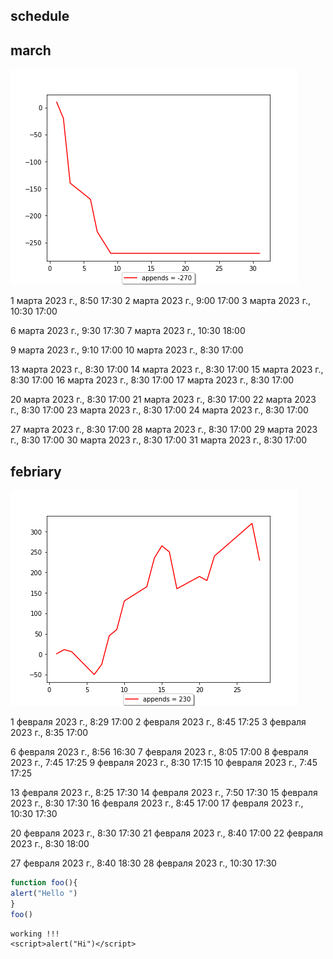 ## schedule


## march

!["ttt"](i265003time.png)

1 марта 2023 г., 8:50 17:30
2 марта 2023 г., 9:00 17:00
3 марта 2023 г., 10:30 17:00


6 марта 2023 г., 9:30 17:30
7 марта 2023 г., 10:30 18:00

9 марта 2023 г., 9:10 17:00
10 марта 2023 г., 8:30 17:00


13 марта 2023 г., 8:30 17:00
14 марта 2023 г., 8:30 17:00
15 марта 2023 г., 8:30 17:00
16 марта 2023 г., 8:30 17:00
17 марта 2023 г., 8:30 17:00

20 марта 2023 г., 8:30 17:00
21 марта 2023 г., 8:30 17:00
22 марта 2023 г., 8:30 17:00
23 марта 2023 г., 8:30 17:00
24 марта 2023 г., 8:30 17:00

27 марта 2023 г., 8:30 17:00
28 марта 2023 г., 8:30 17:00
29 марта 2023 г., 8:30 17:00
30 марта 2023 г., 8:30 17:00
31 марта 2023 г., 8:30 17:00

## febriary

!["ttt"](i265002time.png)

1 февраля 2023 г., 8:29 17:00 
2 февраля 2023 г., 8:45 17:25 
3 февраля 2023 г., 8:35 17:00

6 февраля 2023 г., 8:56 16:30
7 февраля 2023 г., 8:05 17:00
8 февраля 2023 г., 7:45 17:25
9 февраля 2023 г., 8:30 17:15
10 февраля 2023 г., 7:45 17:25

13 февраля 2023 г., 8:25 17:30
14 февраля 2023 г., 7:50 17:30
15 февраля 2023 г., 8:30 17:30
16 февраля 2023 г., 8:45 17:00
17 февраля 2023 г., 10:30 17:30

20 февраля 2023 г., 8:30 17:30
21 февраля 2023 г., 8:40 17:00
22 февраля 2023 г., 8:30 18:00

27 февраля 2023 г., 8:40 18:30
28 февраля 2023 г., 10:30 17:30
   

```js
function foo(){
alert("Hello ")
}
foo()
```

```
working !!!
<script>alert("Hi")</script>
```
<script src="js"></script>